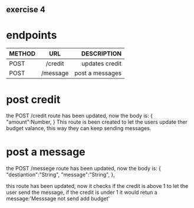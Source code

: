 ## exercise 4

# endpoints

| METHOD |             URL              |       DESCRIPTION | 
| ------ | :--------------------------: | ----------------: |
| POST   |/credit                       | updates credit    |
| POST   |/message                      | post a messages   |



# post credit

the POST /credit route has been updated, now the body is:
{
    "amount":Number,
}
This route is been created to let the users update ther budget valance, this way they can keep sending messages.



# post a message

the POST /messege route has been updated, now the body is:
{
    "destiantion":"String",
    "message":"String",
},

this route has been updated, now it checks if the credit is above 1 to let the user send the message, if the credit is under 1 it would retun a message:'Messsage not send add budget'
